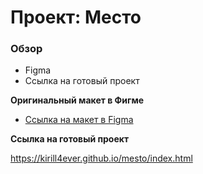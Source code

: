 # Проект: Место

### Обзор

* Figma
* Ссылка на готовый проект

**Оригинальный макет в Фигме**

* [Ссылка на макет в Figma](https://www.figma.com/file/2cn9N9jSkmxD84oJik7xL7/JavaScript.-Sprint-4?node-id=0%3A1)

**Ссылка на готовый проект**

https://kirill4ever.github.io/mesto/index.html